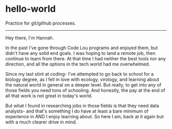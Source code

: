 # hello-world
Practice for git/github processes. 

-------------------------------------------------------------------------
Hey there, I'm Hannah. 

In the past I've gone through Code Lou programs and enjoyed them, but didn't have any solid end goals. I was hoping to land a remote job, then continue to learn from there. At that time I had neither the best tools nor any direction, and all the options in the tech world had me overwhelmed. 

Since my last stint at coding- I've attempted to go back to school for a biology degree, as I fell in love with ecology, virology, and learning about the natural world in general on a deeper level. But really, to get into any of those fields you need tons of schooling. And honestly, the pay at the end of all that work is not great in today's world. 

But what I found in researching jobs in those fields is that they need data analysts- and that's something I do have at least a bare minimum of experience in AND I enjoy learning about. So here I am, back at it again but with a much clearer drive in mind.  
